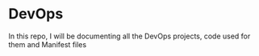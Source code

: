# DevOps
In this repo, I will be documenting all the DevOps projects, code used for them and Manifest files
